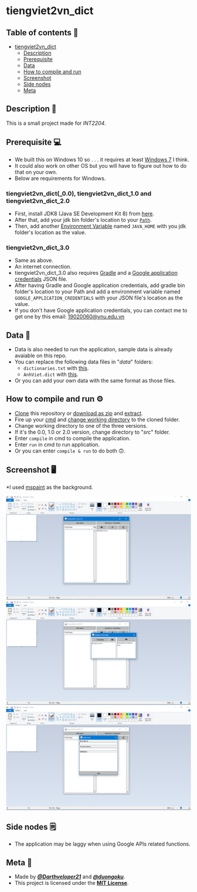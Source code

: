 # tiengviet2vn_dict
## Table of contents 📘
- [tiengviet2vn_dict](#tiengviet2vn_dict)
	- [Description](#description-)
	- [Prerequisite](#prerequisite-)
	- [Data](#data-)
	- [How to compile and run](#how-to-compile-and-run-)
	- [Screenshot](#screenshot-)
	- [Side nodes](#side-notes-)
	- [Meta](#meta-)

## Description 📜
This is a small project made for *INT2204*.

## Prerequisite 💻
- We built this on Windows 10 so . . . it requires at least [Windows 7](https://en.wikipedia.org/wiki/Microsoft_Windows) I think.
- It could also work on other OS but you will have to figure out how to do that on your own.
- Below are requirements for Windows.

### tiengviet2vn_dict(\_0.0), tiengviet2vn_dict_1.0 and tiengviet2vn_dict_2.0
- First, install JDK8 (Java SE Development Kit 8) from [here](https://www.oracle.com/java/technologies/javase/javase-jdk8-downloads.html).
- After that, add your jdk bin folder's location to your [`Path`](https://www.google.com/search?q=how+to+add+path).
- Then, add another [Environment Variable](https://en.wikipedia.org/wiki/Environment_variable) named `JAVA_HOME` with you jdk folder's location as the value.

### tiengviet2vn_dict_3.0
- Same as above.
- An internet connection.
- tiengviet2vn_dict_3.0 also requires [Gradle](https://gradle.org) and a [Google application credentials](https://cloud.google.com/docs/authentication/getting-started) JSON file.
- After having Gradle and Google application credentials, add gradle bin folder's location to your Path and add a environment variable named `GOOGLE_APPLICATION_CREDENTIALS` with your JSON file's location as the value.
- If you don't have Google application credentials, you can contact me to get one by this email: 19020060@vnu.edu.vn

## Data 💾
- Data is also needed to run the application, sample data is already avaiable on this repo.
- You can replace the following data files in "*data*" folders:
	- `dictionaries.txt` with [this](https://drive.google.com/file/d/1U0cB3x8zRrbP3jeHmV1AwlKA1Mdtce-G/view?usp=sharing).
	- `AnhViet.dict` with [this](https://drive.google.com/file/d/1umbpnwR1KRRIA3i5Bgz5UcuKL1qSMl0o/view?usp=sharing).
- Or you can add your own data with the same format as those files.

## How to compile and run ⚙
- [Clone](https://docs.github.com/en/free-pro-team@latest/github/creating-cloning-and-archiving-repositories/cloning-a-repository) this repository or [download as zip](https://github.com/Darthveloper21/Big-Java-Boiz/archive/master.zip) and [extract](https://www.google.com/search?q=how+to+extract+zip).
- Fire up your [cmd](https://www.google.com/search?q=command+prompt) and [change working directory](https://www.google.com/search?q=change+working+directory+command+prompt) to the cloned folder.
- Change working directory to one of the three versions.
- If it's the 0.0, 1.0 or 2.0 version, change directory to "*src*" folder.
- Enter `compile` in cmd to compile the application.
- Enter `run` in cmd to run application.
- Or you can enter `compile & run` to do both 🙃.

## Screenshot 🖥

\*I used [mspaint](https://en.wikipedia.org/wiki/Microsoft_Paint) as the background.

![Main Windows](./screenshots/Pic1.png)
![Function Windows 1](./screenshots/Pic2.png)
![Function Windows 1](./screenshots/Pic3.png)

## Side nodes 🗒
- The application may be laggy when using Google APIs related functions.

## Meta 📃
- Made by [***@Darthveloper21***](https://github.com/Darthveloper21) and [***@duongoku***](https://github.com/duongoku).
- This project is licensed under the [**MIT License**](https://choosealicense.com/licenses/mit).

